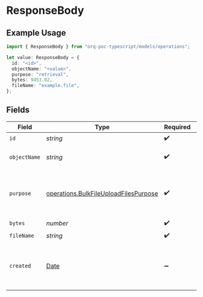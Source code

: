# ResponseBody

## Example Usage

```typescript
import { ResponseBody } from "orq-poc-typescript/models/operations";

let value: ResponseBody = {
  id: "<id>",
  objectName: "<value>",
  purpose: "retrieval",
  bytes: 9453.02,
  fileName: "example.file",
};
```

## Fields

| Field                                                                                          | Type                                                                                           | Required                                                                                       | Description                                                                                    |
| ---------------------------------------------------------------------------------------------- | ---------------------------------------------------------------------------------------------- | ---------------------------------------------------------------------------------------------- | ---------------------------------------------------------------------------------------------- |
| `id`                                                                                           | *string*                                                                                       | :heavy_check_mark:                                                                             | N/A                                                                                            |
| `objectName`                                                                                   | *string*                                                                                       | :heavy_check_mark:                                                                             | path to the file in the storage                                                                |
| `purpose`                                                                                      | [operations.BulkFileUploadFilesPurpose](../../models/operations/bulkfileuploadfilespurpose.md) | :heavy_check_mark:                                                                             | The intended purpose of the uploaded file.                                                     |
| `bytes`                                                                                        | *number*                                                                                       | :heavy_check_mark:                                                                             | N/A                                                                                            |
| `fileName`                                                                                     | *string*                                                                                       | :heavy_check_mark:                                                                             | N/A                                                                                            |
| `created`                                                                                      | [Date](https://developer.mozilla.org/en-US/docs/Web/JavaScript/Reference/Global_Objects/Date)  | :heavy_minus_sign:                                                                             | The date and time the resource was created                                                     |